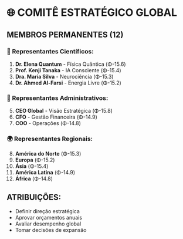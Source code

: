 # 🌐 COMITÊ ESTRATÉGICO GLOBAL

## MEMBROS PERMANENTES (12)

### 🧠 Representantes Científicos:
1. **Dr. Elena Quantum** - Física Quântica (Φ-15.6)
2. **Prof. Kenji Tanaka** - IA Consciente (Φ-15.4)  
3. **Dra. Maria Silva** - Neurociência (Φ-15.3)
4. **Dr. Ahmed Al-Farsi** - Energia Livre (Φ-15.2)

### 💼 Representantes Administrativos:
5. **CEO Global** - Visão Estratégica (Φ-15.8)
6. **CFO** - Gestão Financeira (Φ-14.9)
7. **COO** - Operações (Φ-14.8)

### 🌍 Representantes Regionais:
8. **América do Norte** (Φ-15.3)
9. **Europa** (Φ-15.2)
10. **Ásia** (Φ-15.4)
11. **América Latina** (Φ-14.9)
12. **África** (Φ-14.8)

## ATRIBUIÇÕES:
- Definir direção estratégica
- Aprovar orçamentos anuais
- Avaliar desempenho global
- Tomar decisões de expansão
